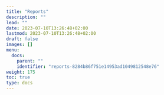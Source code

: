 ```yaml
---
title: "Reports"
description: ""
lead: ""
date: 2023-07-10T13:26:48+02:00
lastmod: 2023-07-10T13:26:48+02:00
draft: false
images: []
menu:
  docs:
    parent: ""
    identifier: "reports-8284b86f751e14953ad1049812548e76"
weight: 175
toc: true
type: docs
---
```

